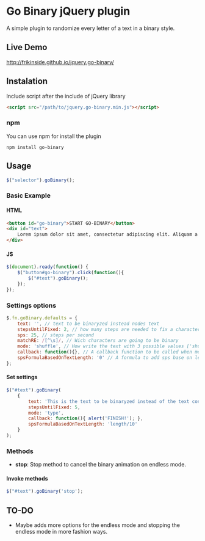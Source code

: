 # Go Binary jQuery plugin

A simple plugin to randomize every letter of a text in a binary style.

## Live Demo

<http://frikinside.github.io/jquery.go-binary/>

## Instalation

Include script after the include of jQuery library

```html
<script src="/path/to/jquery.go-binary.min.js"></script>
```

### npm
You can use npm for install the plugin
```npm
npm install go-binary
```

## Usage

```js
$("selector").goBinary();
```

### Basic Example
#### HTML
```html
<button id="go-binary">START GO-BINARY</button>
<div id="text">
    Lorem ipsum dolor sit amet, consectetur adipiscing elit. Aliquam a efficitur est.
</div>
```
#### JS
```js
$(document).ready(function() {
    $("button#go-binary").click(function(){
        $("#text").goBinary();
    });
});
```

### Settings options
```js
$.fn.goBinary.defaults = {
    text: '', // text to be binaryzed instead nodes text
    stepsUntilFixed: 2, // how many steps are needed to fix a character
    sps: 25, // steps per second
    matchRE: /[^\s]/, // Wich characters are going to be binary
    mode: 'shuffle', // How write the text with 3 possible values ['shuffle','type','endless']
    callback: function(){}, // A callback function to be called when method finished executing
    spsFormulaBasedOnTextLength: '0' // A formula to add sps base on length of text. The word 'length' gets replaced with the text length, for example: 'length/2' it's a valid formula and adds half of the text length as sps, so with a base sps of 50 and a text length of 100, it would add another 50 sps, being 100 sps the final speed.
};
```
#### Set settings
```js
$("#text").goBinary(
    {
        text: 'This is the text to be binaryzed instead of the text content of the node with id = text.',
        stepsUntilFixed: 5,
        mode: 'type',
        callback: function(){ alert('FINISH!'); },
        spsFormulaBasedOnTextLength: 'length/10' 
    }
);
```

### Methods
- **stop**: Stop method to cancel the binary animation on endless mode.

#### Invoke methods
```js
$("#text").goBinary('stop');
```

## TO-DO
- Maybe adds more options for the endless mode and stopping the endless mode in more fashion ways.